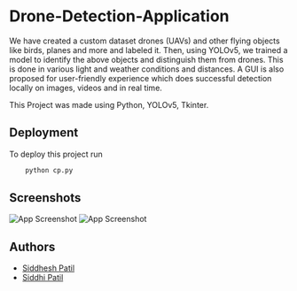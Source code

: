 
# Drone-Detection-Application

We have created a custom dataset drones (UAVs)
and other flying objects like birds, planes and more
and labeled it. Then, using YOLOv5, we trained a model to identify the above objects and distinguish them from drones.
This is done in various light and weather conditions
and distances. A GUI is also proposed for 
user-friendly experience which does successful
detection locally on images, videos and in real time.


This Project was made using Python, YOLOv5, Tkinter.
## Deployment

To deploy this project run

```bash
    python cp.py
```


## Screenshots

![App Screenshot](https://i.ibb.co/FKgkJMC/Screenshot-296.png)
![App Screenshot](https://i.ibb.co/nR4NtCW/Screenshot-297.png)



## Authors

- [Siddhesh Patil](https://github.com/siddheshp27)
- [Siddhi Patil](https://github.com/siddhipatilz)

